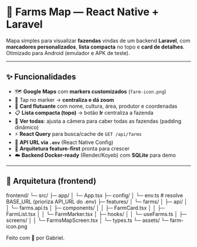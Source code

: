 # 🌾 **Farms Map — React Native + Laravel**

Mapa simples para visualizar **fazendas** vindas de um backend **Laravel**, com **marcadores personalizados**, **lista compacta** no topo e **card de detalhes**. Otimizado para Android (emulador e APK de teste).

---

## ✨ **Funcionalidades**

- 🗺️ **Google Maps** com **markers customizados** (`farm-icon.png`)
- 🎯 Tap no marker → **centraliza e dá zoom**
- 🧭 **Card flutuante** com nome, cultura, área, produtor e coordenadas
- 📋 **Lista compacta (topo)** → botão **Ir** centraliza a fazenda
- 🔁 **Ver todas**: ajusta a câmera para caber todas as fazendas (padding dinâmico)
- ⚡ **React Query** para busca/cache de `GET /api/farms`
- 🔐 **API URL via `.env`** (React Native Config)
- 🧩 **Arquitetura feature-first** pronta para crescer
- ☁️ **Backend Docker-ready** (Render/Koyeb) com **SQLite** para demo

---

## 🧱 **Arquitetura (frontend)**

frontend/
└─ src/
├─ app/
│ └─ App.tsx
├─ config/
│ └─ env.ts # resolve BASE_URL (prioriza API_URL do .env)
├─ features/
│ └─ farms/
│ ├─ api/
│ │ └─ farms.api.ts
│ ├─ components/
│ │ ├─ FarmCard.tsx
│ │ ├─ FarmList.tsx
│ │ └─ FarmMarker.tsx
│ ├─ hooks/
│ │ └─ useFarms.ts
│ ├─ screens/
│ │ └─ FarmsMapScreen.tsx
│ └─ types.ts
└─ assets/
└─ farm-icon.png


Feito com 💙 por Gabriel.
